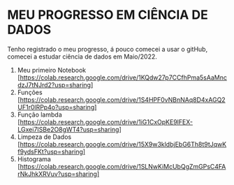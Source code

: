 # MEU PROGRESSO EM CIÊNCIA DE DADOS
Tenho registrado o meu progresso, á  pouco comecei a usar o gitHub, comecei a estudar ciência de dados em Maio/2022.

1. Meu primeiro Notebook [https://colab.research.google.com/drive/1KQdw27p7CCfhPma5sAaMncdzJ7tNJrd2?usp=sharing]
2. Funções [https://colab.research.google.com/drive/1S4HPF0vNBnNAq8D4xAGQ2UF1r0lRPp4o?usp=sharing]
3. Função lambda [https://colab.research.google.com/drive/1iG1CxOpKE9lFEX-LGxei7ISBe2O8gWT4?usp=sharing]
4. Limpeza de Dados  [https://colab.research.google.com/drive/15X9w3kldbjEbG6Th8t9tJqwKf9ydsFKt?usp=sharing]
5. Histograma [https://colab.research.google.com/drive/1SLNwKiMcUbQgZmGPsC4FArNkJhkXRVuv?usp=sharing]

